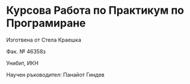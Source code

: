 # Курсова Работа по Практикум по Програмиране


Изготвена от Стела Краешка

Фак. № 46358з

Унибит, ИКН

Научен ръководител: Панайот Гиндев
